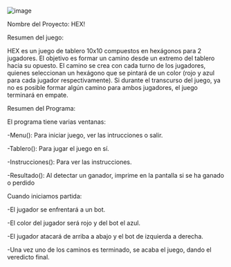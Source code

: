 ![image](https://user-images.githubusercontent.com/68178763/128429704-d3b266dd-5448-4631-ad76-13f07cba481f.png)

Nombre del Proyecto: HEX!


Resumen del juego:


HEX es un juego de tablero 10x10 compuestos en hexágonos para 2 jugadores. El objetivo es formar un camino desde un extremo del tablero hacia su opuesto. El camino se crea con cada turno de los jugadores, quienes seleccionan un hexágono que se pintará de un color (rojo y azul para cada jugador respectivamente). Si durante el transcurso del juego, ya no es posible formar algún camino para ambos jugadores, el juego terminará en empate.


Resumen del Programa:

El programa tiene varias ventanas:

-Menu(): Para iniciar juego, ver las intrucciones o salir.

-Tablero(): Para jugar el juego en sí.

-Instrucciones(): Para ver las instrucciones.

-Resultado(): Al detectar un ganador, imprime en la pantalla si se ha ganado o perdido

Cuando iniciamos partida: 

-El jugador se enfrentará a un bot.

-El color del jugador será rojo y del bot el azul.

-El jugador atacará de arriba a abajo y el bot de izquierda a derecha.

-Una vez uno de los caminos es terminado, se acaba el juego, dando el veredicto final.
    
